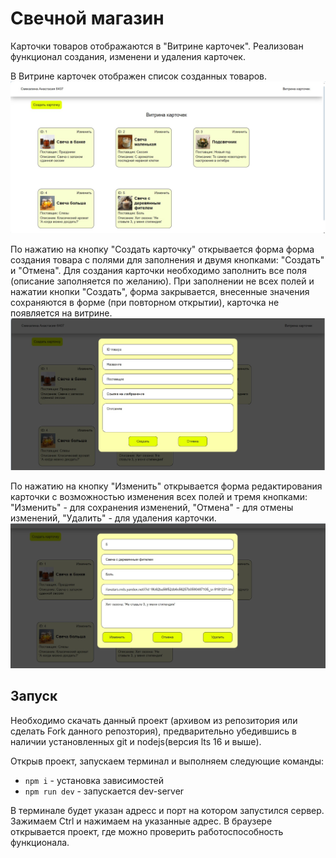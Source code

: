 # Свечной магазин

Карточки товаров отображаются в "Витрине карточек".
Реализован функционал создания, изменени и удаления карточек.

В Витрине карточек отображен список созданных товаров.
![image](https://github.com/SmekAna/WebProg2023/blob/task4/task4/task4/assets/1.jpg?raw=true)

По нажатию на кнопку "Создать карточку" открывается форма форма создания товара с полями для заполнения и двумя кнопками: "Создать" и "Отмена". Для создания карточки необходимо заполнить все поля (описание заполняется по желанию). При заполнении не всех полей и нажатии кнопки "Создать", форма закрывается, внесенные значения сохраняются в форме (при повторном открытии), карточка не появляется на витрине.
![image](https://github.com/SmekAna/WebProg2023/blob/task4/task4/task4/assets/2.jpg?raw=true)

По нажатию на кнопку "Изменить" открывается форма редактирования карточки с возможностью изменения всех полей и тремя кнопками: "Изменить" - для сохранения изменений, "Отмена" - для отмены изменений, "Удалить" - для удаления карточки.
![image](https://github.com/SmekAna/WebProg2023/blob/task4/task4/task4/assets/3.jpg?raw=true)

## Запуск

Необходимо скачать данный проект (архивом из репозитория или сделать Fork данного репозтория), предварительно убедившись в наличии установленных git и nodejs(версия lts 16 и выше).

Открыв проект, запускаем терминал и выполняем следующие команды:

- `npm i` - установка зависимостей
- `npm run dev` - запускается dev-server

В терминале будет указан адресс и порт на котором запустился сервер. Зажимаем Ctrl и нажимаем на указанные адрес.
В браузере открывается проект, где можно проверить работоспособность функционала.
